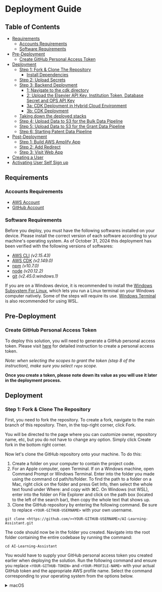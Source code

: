 # Deployment Guide

## Table of Contents
<!-- no toc -->
- [Requirements](#requirements)
   - [Accounts Requirements](#accounts-requirements)
   - [Software Requirements](#software-requirements)
- [Pre-Deployment](#pre-deployment)
   - [Create GitHub Personal Access Token](#create-github-personal-access-token)
- [Deployment](#deployment)
   - [Step 1: Fork \& Clone The Repository](#step-1-fork--clone-the-repository)
     - [Install Dependencies](#install-dependencies)
   - [Step 2: Upload Secrets](#step-2-upload-secrets)
   - [Step 3: Backend Deployment](#step-3-backend-deployment)
     - [1: Navigate to the cdk directory](#1-navigate-to-the-cdk-directory)
     - [2: Upload the Elsevier API Key, Institution Token, Database Secret and OPS API Key](#2-upload-the-elsevier-api-key-institution-token-database-secret-and-ops-api-key)
     - [3a: CDK Deployment in Hybrid Cloud Environment](#3a-cdk-deployment-in-hybrid-cloud-environment)
     - [3b: CDK Deployment](#3b-cdk-deployment)
   - [Taking down the deployed stacks](#taking-down-the-deployed-stacks)
   - [Step 4: Upload Data to S3 for the Bulk Data Pipeline](#step-4-upload-data-to-s3-for-the-bulk-data-pipeline)
   - [Step 5: Upload Data to S3 for the Grant Data Pipeline](#step-5-upload-data-to-s3-for-the-grant-data-pipeline)
   - [Step 6: Starting Patent Data Pipeline](#step-6-starting-patent-data-pipeline)
- [Post-Deployment](#post-deployment)
   - [Step 1: Build AWS Amplify App](#step-1-build-aws-amplify-app)
   - [Step 2: Add Redirect](#step-2-add-redirect)
   - [Step 3: Visit Web App](#step-3-visit-web-app)
- [Creating a User](#creating-a-user)
- [Activating User Self Sign up](#activating-user-self-sign-up)

## Requirements

### Accounts Requirements

- [AWS Account](https://aws.amazon.com/account/)
- [GitHub Account](https://github.com/)

### Software Requirements

Before you deploy, you must have the following softwares installed on your device. Please install the correct version of each software according to your machine's operating system. As of October 31, 2024 this deployment has been verified with the following versions of softwares:

- [AWS CLI](https://aws.amazon.com/cli/) *(v2.15.43)*
- [AWS CDK](https://docs.aws.amazon.com/cdk/v2/guide/cli.html) *(v2.149.0)*
- [npm](https://docs.npmjs.com/downloading-and-installing-node-js-and-npm) *(v10.7.0)*
- [node](https://nodejs.org/en/learn/getting-started/how-to-install-nodejs) *(v20.12.2)*
- [git](https://git-scm.com/downloads) *(v2.45.0.windows.1)*


If you are on a Windows device, it is recommended to install the [Windows Subsystem For Linux](https://docs.microsoft.com/en-us/windows/wsl/install), which lets you run a Linux terminal on your Windows computer natively. Some of the steps will require its use. [Windows Terminal](https://apps.microsoft.com/store/detail/windows-terminal/9N0DX20HK701) is also recommended for using WSL.

## Pre-Deployment
### Create GitHub Personal Access Token
To deploy this solution, you will need to generate a GitHub personal access token. Please visit [here](https://docs.github.com/en/authentication/keeping-your-account-and-data-secure/managing-your-personal-access-tokens#creating-a-personal-access-token-classic) for detailed instruction to create a personal access token.

*Note: when selecting the scopes to grant the token (step 8 of the instruction), make sure you select `repo` scope.*

**Once you create a token, please note down its value as you will use it later in the deployment process.**

## Deployment
### Step 1: Fork & Clone The Repository
First, you need to fork the repository. To create a fork, navigate to the main branch of this repository. Then, in the top-right corner, click Fork.



You will be directed to the page where you can customize owner, repository name, etc, but you do not have to change any option. Simply click Create fork in the bottom right corner.

Now let's clone the GitHub repository onto your machine. To do this:
1. Create a folder on your computer to contain the project code.
2. For an Apple computer, open Terminal. If on a Windows machine, open Command Prompt or Windows Terminal. Enter into the folder you made using the command cd path/to/folder. To find the path to a folder on a Mac, right click on the folder and press Get Info, then select the whole text found under Where: and copy with ⌘C. On Windows (not WSL), enter into the folder on File Explorer and click on the path box (located to the left of the search bar), then copy the whole text that shows up.
3. Clone the GitHub repository by entering the following command. Be sure to replace `<YOUR-GITHUB-USERNAME>` with your own username.
```
git clone <https://github.com/><YOUR-GITHUB-USERNAME>/AI-Learning-Assistant.git
```
The code should now be in the folder you created. Navigate into the root folder containing the entire codebase by running the command:
```
cd AI-Learning-Assistant
```
You would have to supply your GitHub personal access token you created earlier when deploying the solution. Run the following command and ensure you replace `<YOUR-GITHUB-TOKEN>` and `<YOUR-PROFILE-NAME>` with your actual GitHub token and the appropriate AWS profile name. Select the command corresponding to your operating system from the options below.

<details>
<summary>macOS</summary>


#### Install Dependencies

Go into the cdk folder which can be done with the following command:

```
cd cdk
```

Now that you are in the cdk directory, install the core dependencies with the following command:

```
npm install
```

Go into the frontend folder which can be done with the following command:

```
cd ../frontend
```

Now that you are in the frontend directory, install the core dependencies with the following command:

```bash
npm install
```

### Step 2: Upload Secrets
You would have to supply your GitHub personal access token you created earlier when deploying the solution. Run the following command and ensure you replace `<YOUR-GITHUB-TOKEN>` and `<YOUR-PROFILE-NAME>` with your actual GitHub token and the appropriate AWS profile name. Select the command corresponding to your operating system from the options below.

<details>
<summary>macOS</summary>

```bash
aws secretsmanager create-secret \
    --name github-personal-access-token \
    --secret-string '{"my-github-token": "<YOUR-GITHUB-TOKEN>"}' \
    --profile <YOUR-PROFILE-NAME>
```

</details>

<details>
<summary>Windows CMD</summary>

```cmd
aws secretsmanager create-secret ^
    --name github-personal-access-token ^
    --secret-string "{\"my-github-token\": \"<YOUR-GITHUB-TOKEN>\"}" ^
    --profile <YOUR-PROFILE-NAME>
```

</details>

<details>
<summary>PowerShell</summary>

```powershell
aws secretsmanager create-secret `
    --name github-personal-access-token `
    --secret-string '{"my-github-token": "<YOUR-GITHUB-TOKEN>"}' `
    --profile <YOUR-PROFILE-NAME>
```
</details>

&nbsp;

Moreover, you will need to upload your github username to Amazon SSM Parameter Store. You can do so by running the following command. Make sure you replace `<YOUR-GITHUB-USERNAME>` and `<YOUR-PROFILE-NAME>` with your actual username and the appropriate AWS profile name.


<details>
<summary>macOS</summary>

```bash
aws ssm put-parameter \
    --name "github-owner-name" \
    --value "<YOUR-GITHUB-USERNAME>" \
    --type String \
    --profile <YOUR-PROFILE-NAME>
```
</details>

<details>
<summary>Windows CMD</summary>

```cmd
aws ssm put-parameter ^
    --name "github-owner-name" ^
    --value "<YOUR-GITHUB-USERNAME>" ^
    --type String ^
    --profile <YOUR-PROFILE-NAME>
```

</details>

<details>
<summary>PowerShell</summary>

```powershell
aws ssm put-parameter `
    --name "github-owner-name" `
    --value "<YOUR-GITHUB-USERNAME>" `
    --type String `
    --profile <YOUR-PROFILE-NAME>
```
</details>

### Step 3: CDK Deployment
It's time to set up everything that goes on behind the scenes! For more information on how the backend works, feel free to refer to the Architecture Deep Dive, but an understanding of the backend is not necessary for deployment.

Open a terminal in the `/cdk` directory.

**Download Requirements**: Install requirements with npm by running `npm install` command.


**Initialize the CDK stack**(required only if you have not deployed any resources with CDK in this region before). Please replace `<your-profile-name>` with the appropriate AWS profile used earlier.
```
cdk synth --profile <your-profile-name>
cdk bootstrap aws://<YOUR_AWS_ACCOUNT_ID>/<YOUR_ACCOUNT_REGION> --profile <your-profile-name>
```

**Deploy CDK stack**
 You may run the following command to deploy the stacks all at once. Again, replace `<your-profile-name>` with the appropriate AWS profile used earlier. Also replace `<your-stack-prefix>` with the appropriate stack prefix.
The stack prefix will be prefixed onto the physical names of the resources created during deployment.
```
cdk deploy --all \
 --parameters <your-stack-prefix>-AmplifyStack:githubRepoName=Hospital-Admissions-Forecasting \
 --context StackPrefix=<your-stack-prefix> \
 --profile <your-profile-name>
```

For example:
```
cdk deploy --all --parameters AILA-AmplifyStack:githubRepoName=AI-Learning-Assistant --context StackPrefix=AILA --profile <your-profile-name>
```

If you have trouble running the commands, try removing all the \ and run it in one line.


#### 1: Navigate to the cdk directory
Navigate to the cdk directory in the repository using the following command.

```
cd cdk
```

#### 3a: CDK Deployment in Hybrid Cloud Environment

The following set of instructions are only if you want to deploy this application in a **hybrid cloud environment**. If you do not want to do this you can skip to [3b: CDK Deployment](#3b-cdk-deployment).

In order to deploy in a hybrid cloud environment, you will need to have access to the **aws-controltower-VPC** and the name of your **AWSControlTowerStackSet**.

#### Step-by-Step Instructions

1. **Modify the VPC Stack:**
   - Navigate to the `vpc-stack.ts` file located at `cdk/lib/vpc-stack.ts`.
   - Replace **line 13** with your existing VPC ID:
     ```typescript
     const existingVpcId: string = 'your-vpc-id'; //CHANGE IF DEPLOYING WITH EXISTING VPC
     ```
     You can find your VPC ID by navigating to the **VPC dashboard** in the AWS Management Console and locating the VPC in the `Your VPCs` section.

     ![VPC ID Image](images/ExistingVPCId.png)

2. **Update the AWS Control Tower Stack Set:**
   - Replace **line 21** with your AWS Control Tower Stack Set name:
     ```typescript
     const AWSControlTowerStackSet = "your-stackset-name"; //CHANGE TO YOUR CONTROL TOWER STACK SET
     ```
     You can find this name by navigating to the **CloudFormation dashboard** in AWS, under `Stacks`. Look for a stack name that starts with `StackSet-AWSControlTowerBP-VPC-ACCOUNT-FACTORY`.

     ![AWS Control Tower Stack Image](images/AWSControlTowerStack.png)


You can proceed with the rest of the deployment instructions and the Vpc Stack will automatically use your existing VPC instead of creating a new one. For more detailed information about the hybrid cloud deployment you checkout the [Hybrid Cloud Deployment Guide](/docs/HybridCloudDeploymentGuide.md)

#### 3b: CDK Deployment

Initialize the CDK stacks, replacing `<YOUR_AWS_ACCOUNT_ID>`, `<YOUR_ACCOUNT_REGION>` and `<YOUR-PROFILE-NAME>`. with the appropriate values. **NOTE: Remember to have your Docker container running.**

```bash
cdk bootstrap aws://<YOUR_AWS_ACCOUNT_ID>/<YOUR_ACCOUNT_REGION> --profile <YOUR-PROFILE-NAME>
cdk synth --profile <YOUR-PROFILE-NAME>
```

Deploy the CDK stacks:

**Note for deploying the PatentDataStack**: You must make a note of what the name of your institution appear on [Espacenet](https://worldwide.espacenet.com/patent/) or by working with a representative from the European Patent Office. We highly recommend working with a patent specialist to determine the exact name that represents your institution on Espacenet/EPO.

For example, it was determined that the EPO/Espacenet use "UNIV BRITISH COLUMBIA" to represent UNIVERSITY OF BRITISH COLUMBIA. ![alt text](images/espacenet-applicant-name.png)

Thus you should do the following if you would like to deploy only the Patent Data Stack:

```
cdk deploy PatentDataStack --parameters PatentDataStack:epoInstitutionName="UNIV BRITISH COLUMBIA,UNIVERSITY OF BRITISH COLUMBIA" --profile <YOUR-PROFILE-NAME>
```

Note that the two name `"UNIV BRITISH COLUMBIA,UNIVERSITY OF BRITISH COLUMBIA"`  is separated by a comma, and there is **no space before or after the comma**.


You may run the following command to deploy the stacks all at once. Again, replace `<YOUR-INSTITUTION-NAME>` with the name that represents your instiution on Espacenet/EPO and`<YOUR-PROFILE-NAME>` with the appropriate AWS profile used earlier.

```
cdk deploy --all --parameters PatentDataStack:epoInstitutionName="<YOUR-INSTITUTION-NAME>" --profile <YOUR-PROFILE-NAME>
```

* Example:
   ```
   cdk deploy --all --parameters PatentDataStack:epoInstitutionName="UNIV BRITISH COLUMBIA,UNIVERSITY OF BRITISH COLUMBIA" --profile <YOUR-PROFILE-NAME>
   ```

## Post-Deployment

### Step 1: Build AWS Amplify App

Log in to AWS console, and navigate to **AWS Amplify**. You can do so by typing `Amplify` in the search bar at the top.

From `All apps`, click `faculty-cv-amplify`. The first time you enter this console, you will need to follow a series of straightforward instructions to configure your GitHub app and give permission to Amplify to modify your repo.
![AWS Amplify Console](images/amplify_github.png)

After this go back to `All apps`, click `faculty-cv-amplify` to go to the app settings. Note down the App ID.\
![image](images/amplify-app.png)


You may run the following command to build the app. Please replace `<APP-ID>` with the app ID found in amplify and `<PROFILE-NAME>` with the appropriate AWS profile used earlier. 
```
aws amplify start-job --job-type RELEASE --app-id <APP-ID> --branch-name main --profile <PROFILE-NAME>
```
This will trigger the build. 
When the build is completed, you will see the screen as shown in the below image.
Please note down the URL highlighted in red, as this will be the URL of the web application.
![image](images/amplify-link.png)

### Step 2: Add Redirect

Click on `Hosting` in the left taskbar and click on `Rewrites and redirects`.

![image](images/amplify-hosting.png)

Here click on `Manage redirects` and then `Add Rewrite` to add a redirect with: 
- Source Address:
`</^[^.]+$|\.(?!(css|gif|ico|jpg|js|png|txt|svg|woff|woff2|ttf|map|json|webp)$)([^.]+$)/>`
- Target Address: `/`
- Type: `404 (Redirect)`

![image](images/amplify-redirect.png)

And then click `Save`.
Refer to [AWS's Page on Single Page Apps](https://docs.aws.amazon.com/amplify/latest/userguide/redirects.html#redirects-for-single-page-web-apps-spa) for further information on why we did that.

### Step 3: Visit Web App
Now you can navigate to the URL you created in step 1 to see your application in action.

